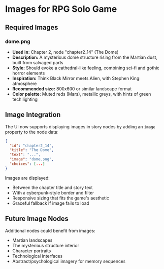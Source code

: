 # Images for RPG Solo Game

## Required Images

### dome.png
- **Used in:** Chapter 2, node "chapter2_14" (The Dome)
- **Description:** A mysterious dome structure rising from the Martian dust, built from salvaged parts
- **Style:** Should evoke a cathedral-like feeling, combining sci-fi and gothic horror elements
- **Inspiration:** Think Black Mirror meets Alien, with Stephen King atmosphere
- **Recommended size:** 800x600 or similar landscape format
- **Color palette:** Muted reds (Mars), metallic greys, with hints of green tech lighting

## Image Integration

The UI now supports displaying images in story nodes by adding an `image` property to the node data:

```json
{
  "id": "chapter2_14",
  "title": "The Dome", 
  "text": "...",
  "image": "dome.png",
  "choices": [...]
}
```

Images are displayed:
- Between the chapter title and story text
- With a cyberpunk-style border and filter
- Responsive sizing that fits the game's aesthetic
- Graceful fallback if image fails to load

## Future Image Nodes

Additional nodes could benefit from images:
- Martian landscapes
- The mysterious structure interior
- Character portraits
- Technological interfaces
- Abstract/psychological imagery for memory sequences
